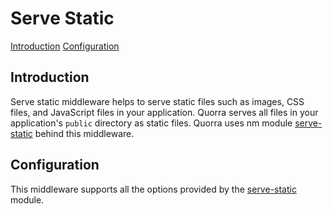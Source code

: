 # Serve Static

[Introduction](#introduction)
[Configuration](#configuration)

## Introduction

Serve static middleware helps to serve static files such as images, CSS files, and JavaScript files in your
application. Quorra serves all files in your application's `public` directory as static files. Quorra uses nm module
[serve-static](https://www.npmjs.com/package/serve-static) behind this middleware.

## Configuration

This middleware supports all the options provided by the [serve-static](https://www.npmjs.com/package/serve-static)
module.

